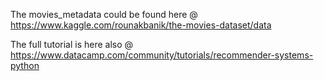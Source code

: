 The movies_metadata could be found here @ https://www.kaggle.com/rounakbanik/the-movies-dataset/data

The full tutorial is here also @ https://www.datacamp.com/community/tutorials/recommender-systems-python

